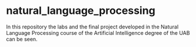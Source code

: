 # natural_language_processing
In this repository the labs and the final project developed in the Natural Language Processing course of the Artificial Intelligence degree of the UAB can be seen.
